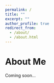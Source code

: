 ```yaml
---
permalink: /
title: ""
excerpt: ""
author_profile: true
redirect_from: 
  - /about/
  - /about.html
---
```



# About Me

Coming soon...
